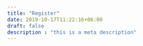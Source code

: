 ```yaml
---
title: "Register"
date: 2019-10-17T11:22:16+06:00
draft: false
description : "this is a meta description"
---
```


